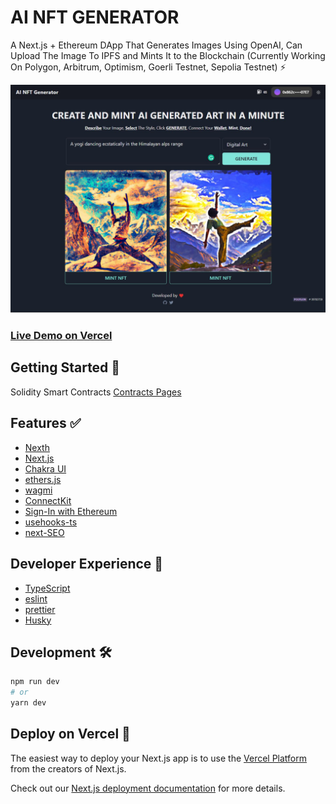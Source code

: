 # AI NFT GENERATOR

A Next.js + Ethereum DApp That Generates Images Using OpenAI, Can Upload The Image To IPFS and Mints It to the Blockchain (Currently Working On Polygon, Arbitrum, Optimism, Goerli Testnet, Sepolia Testnet) ⚡

![Screen](./screen.jpg)

### [Live Demo on Vercel](https://ai-image-nft-generator.vercel.app/)

## Getting Started 👀

Solidity Smart Contracts [Contracts Pages](./contracts)

## Features ✅

- [Nexth](https://github.com/wslyvh/nexth)
- [Next.js](https://nextjs.org/docs)
- [Chakra UI](https://chakra-ui.com/)
- [ethers.js](https://docs.ethers.org/)
- [wagmi](https://wagmi.sh/)
- [ConnectKit](https://docs.family.co/connectkit/)
- [Sign-In with Ethereum](https://www.login.xyz/)
- [usehooks-ts](https://usehooks-ts.com/)
- [next-SEO](https://github.com/garmeeh/next-seo)

## Developer Experience 🧰

- [TypeScript](https://www.typescriptlang.org/)
- [eslint](https://eslint.org/)
- [prettier](https://prettier.io/)
- [Husky](https://typicode.github.io/husky/)

## Development 🛠️

```bash
npm run dev
# or
yarn dev
```

## Deploy on Vercel 🚢

The easiest way to deploy your Next.js app is to use the [Vercel Platform](https://vercel.com/new?utm_medium=nexth&filter=next.js&utm_source=nexth&utm_campaign=nexth-readme) from the creators of Next.js.

Check out our [Next.js deployment documentation](https://nextjs.org/docs/deployment) for more details.

